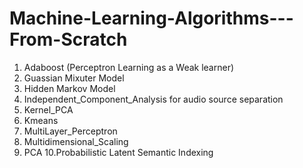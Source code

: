 # Machine-Learning-Algorithms---From-Scratch
1. Adaboost (Perceptron Learning as a Weak learner) 
2. Guassian Mixuter Model 
3. Hidden Markov Model 
4. Independent_Component_Analysis for audio source separation
5. Kernel_PCA
6. Kmeans 
7. MultiLayer_Perceptron
8. Multidimensional_Scaling
9. PCA
10.Probabilistic Latent Semantic Indexing
